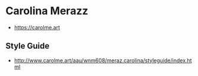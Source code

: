 # Carolina Merazz

- https://carolme.art
## Style Guide
- http://www.carolme.art/aau/wnm608/meraz.carolina/styleguide/index.html



